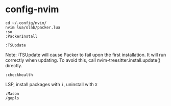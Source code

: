 # config-nvim

```
cd ~/.config/nvim/
nvim lua/olab/packer.lua
:so
:PackerInstall
```

```
:TSUpdate
```

Note: :TSUpdate will cause Packer to fail upon the first installation. It will run correctly when updating. To avoid this, call nvim-treesitter.install.update() directly.

```
:checkhealth
```

LSP, install packages with `i`, uninstall with `X`
```
:Mason
/gopls
```
